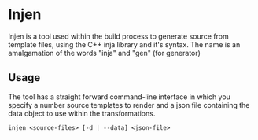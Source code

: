 # Injen

Injen is a tool used within the build process to generate source from template files, using the C++ inja library and it's syntax.  The name is an amalgamation of the words "inja" and "gen" (for generator)

## Usage

The tool has a straight forward command-line interface in which you specify a number source templates to render and a json file containing the data object to use within the transformations.

`injen <source-files> [-d | --data] <json-file>`